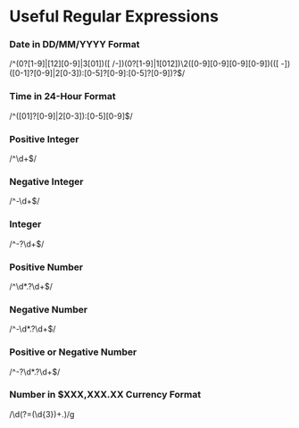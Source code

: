 # **Useful Regular Expressions**


### **Date in DD/MM/YYYY Format**

/^(0?[1-9]|[12][0-9]|3[01])([ \/\-])(0?[1-9]|1[012])\2([0-9][0-9][0-9][0-9])(([ -])([0-1]?[0-9]|2[0-3]):[0-5]?[0-9]:[0-5]?[0-9])?$/

### **Time in 24-Hour Format**

/^([01]?[0-9]|2[0-3]):[0-5][0-9]$/

### **Positive Integer**

/^\d+$/

### **Negative Integer**

/^-\d+$/

### **Integer**

/^-?\d+$/

### **Positive Number**

/^\d*\.?\d+$/

### **Negative Number**

/^-\d*\.?\d+$/

### **Positive or Negative Number**

/^-?\d*\.?\d+$/

### **Number in $XXX,XXX.XX Currency Format**

/\d(?=(\d{3})+\.)/g